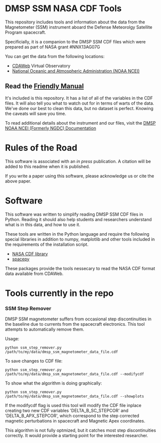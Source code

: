 # DMSP SSM NASA CDF Tools

This repository includes tools and information about the data from the Magnetometer (SSM) instrument 
aboard the Defense Meteorolgy Satellite Program spacecraft.

Specificially, it is a companion to the DMSP SSM CDF files which were prepared as part of NASA grant #NNX13AG07G

You can get the data from the following locations: 

* [CDAWeb](http://cdaweb.gsfc.nasa.gov/istp_public/) Virtual Observatory
* [National Oceanic and Atmospheric Administration (NOAA NCEI)](http://satdat.ngdc.noaa.gov/dmsp/)

## Read the [Friendly Manual](DMSPSpaceWxSSJSSMSSIESATBDandUsersManual_v1_1.pdf)
It's included is this repository. It has a list of all of the variables in the CDF files.
It will also tell you what to watch out for in terms of warts of the data. We've done our best to clean this data, but no dataset is perfect. Knowing the caveats will save you time.

To read additional details about the instrument and our files, visit the [DMSP NOAA NCEI (Formerly NGDC) Documentation](http://satdat.ngdc.noaa.gov/dmsp/docs/)

# Rules of the Road
This software is associated with an *in press* publication. A citation will be added to this readme when it is published.

If you write a paper using this software, please acknowledge us or cite the above paper.

# Software

This software was written to simplify reading DMSP SSM CDF files in Python. Reading it should also help students and researchers understand what is in this data, and how to use it.

These tools are written in the Python language and require the following special libraries in addition to numpy, matplotlib and other tools included in the requirements of the installation script.

* [NASA CDF library](http://cdf.gsfc.nasa.gov/html/sw_and_docs.html)
* [spacepy](http://spacepy.lanl.gov/index.shtml)

These packages provide the tools nessecary to read the NASA CDF format data available from CDAWeb.

# Tools currently in the repo

### SSM Step Remover
DMSP SSM magnetometer suffers from occasional step discontinuities in the baseline due to currents from the spacecraft electronics. This tool attempts to automatically remove them.

Usage:
```
python ssm_step_remover.py /path/to/my/data/dmsp_ssm_magnetometer_data_file.cdf
```
To save changes to CDF file:
```
python ssm_step_remover.py /path/to/my/data/dmsp_ssm_magnetometer_data_file.cdf --modifycdf
```
To show what the algorithm is doing graphically:
```
python ssm_step_remover.py /path/to/my/data/dmsp_ssm_magnetometer_data_file.cdf --showplots
```
If the modifycdf flag is used this tool will modify the CDF file inplace creating two new CDF variables
'DELTA_B_SC_STEPCOR' and 'DELTA_B_APX_STEPCOR',
which correspond to the step corrected magnetic perturbations in spacecraft and Magnetic Apex coordinates.

This algorithm is not fully optmized, but it catches most step discontinuities correctly. It would provide a starting point for the interested researcher.
